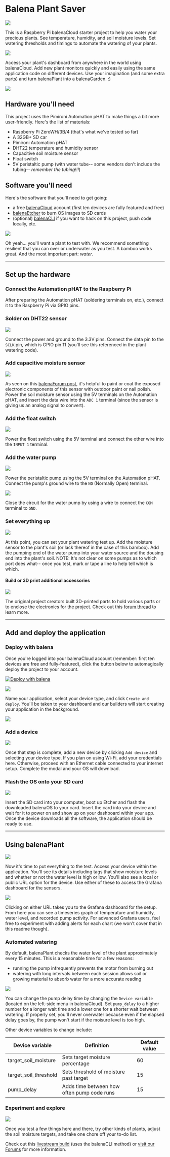 # Balena Plant Saver

![](https://github.com/balena-io-playground/balena-plant-saver/blob/master/img/img01.jpg?raw=true)

This is a Raspberry Pi balenaCloud starter project to help you water your precious plants. See temperature, humidity, and soil moisture levels. Set watering thresholds and timings to automate the watering of your plants.

![](https://github.com/balena-io-playground/balena-plant-saver/blob/master/img/img03.png?raw=true)

Access your plant's dashboard from anywhere in the world using balenaCloud. Add new plant monitors quickly and easily using the same application code on different devices. Use your imagination (and some extra parts) and turn balenaPlant into a balenaGarden. :)

![](https://github.com/balena-io-playground/balena-plant-saver/blob/master/img/01-all-parts.jpg)

## Hardware you'll need
This project uses the Pimironi Automation pHAT to make things a bit more user-friendly. Here's the list of materials:

* Raspberry Pi ZeroWH/3B/4 (that's what we've tested so far)
* A 32GB+ SD car
* Pimironi Automation pHAT
* DHT22 temperature and humidity sensor
* Capacitive soil moisture sensor
* Float switch
* 5V peristaltic pump (with water tube-- some vendors don't include the tubing-- *remember the tubing!!!*)

## Software you'll need
Here's the software that you'll need to get going:

* a free [balenaCloud](https://dashboard.balena-cloud.com/signup) account (first ten devices are fully featured and free)
* [balenaEtcher](https://www.balena.io/etcher/) to burn OS images to SD cards
* (optional) [balenaCLI](https://www.balena.io/docs/reference/balena-cli/) if you want to hack on this project, push code locally, etc.

![](https://github.com/balena-io-playground/balena-plant-saver/blob/master/img/01b-plant-water.jpg)

Oh yeah... you'll want a plant to test with. We recommend something resilient that you can over or underwater as you test. A bamboo works great. And the most important part: *water*.

---

## Set up the hardware

### Connect the Automation pHAT to the Raspberry Pi

After preparing the Automation pHAT (soldering terminals on, etc.), connect it to the Raspberry Pi via GPIO pins.

### Solder on DHT22 sensor

![](https://github.com/balena-io-playground/balena-plant-saver/blob/master/img/02-dht22.jpg)

Connect the power and ground to the 3.3V pins. Connect the data pin to the `SCLK` pin, which is GPIO pin 11 (you'll see this referenced in the plant watering code).

### Add capacitive moisture sensor

![](https://github.com/balena-io-playground/balena-plant-saver/blob/master/img/03-soil-moisture-sensor.jpg)

As seen on this [balenaForum post](https://forums.balena.io/t/building-a-smart-houseplant-monitor-and-waterer/9170/21), it's helpful to paint or coat the exposed electronic components of this sensor with outdoor paint or nail polish. Power the soil moisture sensor using the 5V terminals on the Automation pHAT, and insert the data wire into the `ADC 1` terminal (since the sensor is giving us an analog signal to convert).

### Add the float switch

![](https://github.com/balena-io-playground/balena-plant-saver/blob/master/img/04-float-switch.jpg)

Power the float switch using the 5V terminal and connect the other wire into the `INPUT 1` terminal.

### Add the water pump

![](https://github.com/balena-io-playground/balena-plant-saver/blob/master/img/05-pump-relay.jpg)

Power the peristaltic pump using the 5V terminal on the Automation pHAT. Connect the pump's ground wire to the `NO` (Normally Open) terminal.

![](https://github.com/balena-io-playground/balena-plant-saver/blob/master/img/06-pump-replay-close.jpg)

Close the circuit for the water pump by using a wire to connect the `COM` terminal to `GND`.

### Set everything up

![](https://github.com/balena-io-playground/balena-plant-saver/blob/master/img/07-test-setup.jpg)

At this point, you can set your plant watering test up. Add the moisture sensor to the plant's soil (or lack thereof in the case of this bamboo). Add the pumping end of the water pump into your water source and the dousing end into the plant's soil. NOTE: It's not clear on some pumps as to which port does what-- once you test, mark or tape a line to help tell which is which.

#### Build or 3D print additional accessories

![](https://github.com/balena-io-playground/balena-plant-saver/blob/master/img/img02.jpg?raw=true)

The original project creators built 3D-printed parts to hold various parts or to enclose the electronics for the project. Check out this [forum thread](https://forums.balena.io/t/building-a-smart-houseplant-monitor-and-waterer/9170/21) to learn more.

---

## Add and deploy the application

### Deploy with balena

Once you're logged into your balenaCloud account (remember: first ten devices are free and fully-featured), click the button below to automagically deploy the project to your account.

[![Deploy with balena](https://camo.githubusercontent.com/610358f5d0de9bfe856b58d4e22dcc64db6383cc/68747470733a2f2f62616c656e612e696f2f6465706c6f792e706e67)](https://dashboard.balena-cloud.com/deploy)

![](https://www.balena.io/blog/content/images/2020/07/deploy-default.png)

Name your application, select your device type, and click `Create and deploy`. You'll be taken to your dashboard and our builders will start creating your application in the background.

![](https://www.balena.io/blog/content/images/2020/06/build-indicator.png)

### Add a device

![](https://www.balena.io/blog/content/images/2020/06/os-download.png)

Once that step is complete, add a new device by clicking `Add device` and selecting your device type. If you plan on using Wi-Fi, add your credentials here. Otherwise, proceed with an Ethernet cable connected to your internet setup. Complete the modal and your OS will download.

### Flash the OS onto your SD card

![](https://www.balena.io/blog/content/images/2020/07/etcher-1.png)

Insert the SD card into your computer, boot up Etcher and flash the downloaded balenaOS to your card. Insert the card into your device and wait for it to power on and show up on your dashboard within your app. Once the device downloads all the software, the application should be ready to use.

---

## Using balenaPlant

![](https://github.com/balena-io-playground/balena-plant-saver/blob/master/img/device-url.jpg)

Now it's time to put everything to the test. Access your device within the application. You'll see its details including tags that show moisture levels and whether or not the water level is high or low. You'll also see a local or public URL option for the device. Use either of these to access the Grafana dashboard for the sensors.

![](https://github.com/balena-io-playground/balena-plant-saver/blob/master/img/grafana-dash.jpg)

Clicking on either URL takes you to the Grafana dashboard for the setup. From here you can see a timeseries graph of temperature and humidity, water level, and recorded pump activity. For advanced Grafana users, feel free to experiment with adding alerts for each chart (we won't cover that in this readme though).

### Automated watering

By default, balenaPlant checks the water level of the plant approximately every 15 minutes. This is a reasonable time for a few reasons:

* running the pump infrequently prevents the motor from burning out
* watering with long intervals between each session allows soil or growing material to absorb water for a more accurate reading

![](https://github.com/balena-io-playground/balena-plant-saver/blob/master/img/device-var.jpg)

You can change the pump delay time by changing the `Device variable` (located on the left-side menu in balenaCloud). Set `pump_delay` to a higher number for a longer wait time and a lower one for a shorter wait between watering. If properly set, you'll never overwater because even if the elapsed delay goes by, the pump won't start if the moisure level is too high.

Other device variables to change include:

| Device variable       | Definition                                 | Default value |
|-----------------------|--------------------------------------------|---------------|
| target_soil_moisture  | Sets target moisture percentage            | 60            |
| target_soil_threshold | Sets threshold of moisture past target     | 15            |
| pump_delay            | Adds time between how often pump code runs | 15            |

### Experiment and explore

![](https://github.com/balena-io-playground/balena-plant-saver/blob/master/img/08-basil-test.jpg)

Once you test a few things here and there, try other kinds of plants, adjust the soil moisture targets, and take one chore off your to-do list.

Check out this [livestream build](https://www.youtube.com/watch?v=r0ZR6COwdRo) (uses the balenaCLI method) or [visit our Forums](https://forums.balena.io/t/building-a-smart-houseplant-monitor-and-waterer/9170/21) for more information.